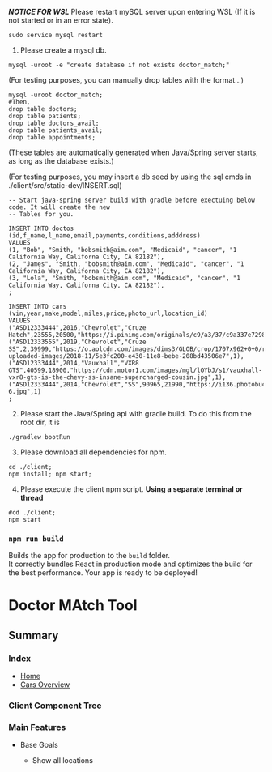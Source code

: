 ***NOTICE FOR WSL***
Please restart mySQL server upon entering WSL (If it is not started or in an error state).
```
sudo service mysql restart
```
1. Please create a mysql db.
```
mysql -uroot -e "create database if not exists doctor_match;"
```
(For testing purposes, you can manually drop tables with the format...)
```
mysql -uroot doctor_match;
#Then,
drop table doctors;
drop table patients;
drop table doctors_avail;
drop table patients_avail;
drop table appointments;
```
(These tables are automatically generated when Java/Spring server starts, as long as the database exists.)

(For testing purposes, you may insert a db seed by using the sql cmds in ./client/src/static-dev/INSERT.sql)
```
-- Start java-spring server build with gradle before exectuing below code. It will create the new
-- Tables for you.

INSERT INTO doctos (id,f_name,l_name,email,payments,conditions,adddress)
VALUES
(1, "Bob", "Smith, "bobsmith@aim.com", "Medicaid", "cancer", "1 California Way, Californa City, CA 82182"),
(2, "James", "Smith, "bobsmith@aim.com", "Medicaid", "cancer", "1 California Way, Californa City, CA 82182"),
(3, "Lola", "Smith, "bobsmith@aim.com", "Medicaid", "cancer", "1 California Way, Californa City, CA 82182"),
;

INSERT INTO cars (vin,year,make,model,miles,price,photo_url,location_id)
VALUES
("ASD12333444",2016,"Chevrolet","Cruze Hatch",23555,20500,"https://i.pinimg.com/originals/c9/a3/37/c9a337e72985088c0f6dfae49fc2b737.jpg",1),
("ASD12333555",2019,"Chevrolet","Cruze SS",2,39999,"https://o.aolcdn.com/images/dims3/GLOB/crop/1707x962+0+0/resize/800x450!/format/jpg/quality/85/https://s.yimg.com/os/creatr-uploaded-images/2018-11/5e3fc200-e430-11e8-bebe-208bd43506e7",1),
("ASD12333444",2014,"Vauxhall","VXR8 GTS",40599,18900,"https://cdn.motor1.com/images/mgl/lOYbJ/s1/vauxhall-vxr8-gts-is-the-chevy-ss-insane-supercharged-cousin.jpg",1),
("ASD12333444",2014,"Chevrolet","SS",90965,21990,"https://i136.photobucket.com/albums/q176/HazmanAvatarKing/Cameros/Cararo_2011/Christiancoach-6.jpg",1)
;

```
2. Please start the Java/Spring api with gradle build. To do this from the root dir, it is 
```
./gradlew bootRun

```

3. Please download all dependencies for npm.
```
cd ./client;
npm install; npm start;
```

4. Please execute the client npm script. **Using a separate terminal or thread**
```
#cd ./client;
npm start
```
### `npm run build`

Builds the app for production to the `build` folder.<br>
It correctly bundles React in production mode and optimizes the build for the best performance.
Your app is ready to be deployed!

# Doctor MAtch Tool

## Summary


### Index

- [Home](/README.md)
- [Cars Overview](/cars_overview.md)

### Client Component Tree


### Main Features

- Base Goals

  - Show all locations
